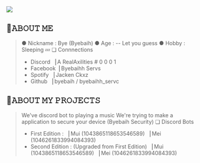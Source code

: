 <img src="https://cdn.discordapp.com/attachments/1054770371699691571/1054770414460616774/about_me.png" />

## 🌟𝙰𝙱𝙾𝚄𝚃 𝙼𝙴
> ● Nickname  : Bye (Byebaih)
> ● Age       : -- Let you guess
> ● Hobby     : Sleeping 💤
> ❏ Connnections
> - Discord ▕ A RealAxilities # 0 0 0 1
> - Facebook▕ Byebaihh Servs
> - Spotify ▕ Jacken Ckxz
> - Github  ▕ byebaih / byebaihh_servc
 
## 🌟𝙰𝙱𝙾𝚄𝚃 𝙼𝚈 𝙿𝚁𝙾𝙹𝙴𝙲𝚃𝚂

> We've discord bot to playing a music 
> We're trying to make a application to secure your device (Byebaih Security)
> ❏ Discord Bots
> - First Edition :
> ▕ Mui (1043865118653546589)
> ▕ Mei (1046261833994084393)
> - Second Edition : (Upgraded from First Edition)
> ▕ Mui (1043865118653546589)
> ▕ Mei (1046261833994084393)
